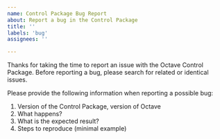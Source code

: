 ```yaml
---
name: Control Package Bug Report
about: Report a bug in the Control Package
title: ''
labels: 'bug'
assignees: ''

---
```


Thanks for taking the time to report an issue with the Octave Control Package. Before reporting a bug, please search for related or identical issues.

Please provide the following information when reporting a possible bug:

1. Version of the Control Package, version of Octave
2. What happens?
3. What is the expected result?
4. Steps to reproduce (minimal example)